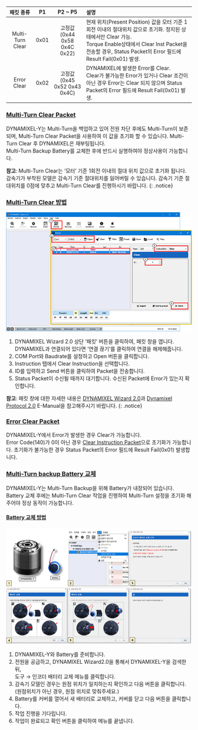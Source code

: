 | 패킷 종류         | P1   | P2 ~ P5                          | 설명                                                                            |
|:----------------:|:----:|:--------------------------------:|:--------------------------------------------------------------------------------|
| Multi-Turn Clear | 0x01 | 고정값<br />(0x44 0x58 0x4C 0x22) |현재 위치(Present Position) 값을 모터 기준 1회전 이내의 절대위치 값으로 초기화. 정지된 상태에서만 Clear 가능.<br />Torque Enable상태에서 Clear Inst Packet을 전송할 경우, Status Packet의 Error 필드에 Result Fail(0x01) 발생.  |
| Error Clear      | 0x02 | 고정값<br />(0x45 0x52 0x43 0x4C) | DYNAMIXEL에 발생한 Error를 Clear.<br />Clear가 불가능한 Error가 있거나 Clear 조건이 아닌 경우 Error는 Clear 되지 않으며 Status Packet의 Error 필드에 Result Fail(0x01) 발생.  |



### [Multi-Turn Clear Packet](#multi-turn-clear-packet)

DYNAMIXEL-Y는 Multi-Turn을 백업하고 있어 전원 차단 후에도 Multi-Turn이 보존되며, Multi-Turn Clear Packet을 사용하여 이 값을 초기화 할 수 있습니다. Multi-Turn Clear 후 DYNAMIXEL은 재부팅됩니다.  
Multi-Turn Backup Battery를 교체한 후에 반드시 실행하여야 정상사용이 가능합니다.

**참고**: Multi-Turn Clear는 ‘모터’ 기준 1회전 이내의 절대 위치 값으로 초기화 됩니다. 감속기가 부착된 모델은 감속기 기준 절대위치를 잃어버릴 수 있습니다. 감속기 기준 절대위치를 0점에 맞추고 Multi-Turn Clear를 진행하시기 바랍니다.
{: .notice}

### [Multi-Turn Clear 방법](#multi-turn-clear-방법)

![](/assets/images/dxl/y/multi-turn_clear_guide.PNG)

1. DYNAMIXEL Wizard 2.0 상단 ‘패킷’ 버튼을 클릭하여, 패킷 창을 엽니다. DYNAMIXEL과 연결되어 있다면 ‘연결 끊기’를 클릭하여 연결을 해제해줍니다.
2. COM Port와 Baudrate를 설정하고 Open 버튼을 클릭합니다.
3. Instruction 탭에서 Clear Instruction을 선택합니다.
4. ID를 입력하고 Send 버튼을 클릭하여 Packet을 전송합니다.
5. Status Packet이 수신될 때까지 대기합니다. 수신된 Packet에 Error가 있는지 확인합니다.


**참고**: 패킷 창에 대한 자세한 내용은 [DYNAMIXEL Wizard 2.0]과 [Dynamixel Protocol 2.0] E-Manual을 참고해주시기 바랍니다.
{: .notice}

### [Error Clear Packet](#error-clear-packet)

DYNAMIXEL-Y에서 Error가 발생한 경우 Clear가 가능합니다.  
Error Code(140)가 0이 아닌 경우 [Clear Instruction Packet]으로 초기화가 가능합니다. 초기화가 불가능한 경우 Status Packet의 Error 필드에 Result Fail(0x01) 발생합니다. 

### [Multi-Turn backup Battery 교체](#multi-turn-backup-battery-교체)

DYNAMIXEL-Y는 Multi-Turn Backup을 위해 Battery가 내장되어 있습니다. Battery 교체 후에는 Multi-Turn Clear 작업을 진행하여 Multi-Turn 설정을 초기화 해주어야 정상 동작이 가능합니다.

#### [Battery 교체 방법](#battery-교체-방법)

![](/assets/images/dxl/y/brtterry_replacement_guide.PNG)

1. DYNAMIXEL-Y와 Battery를 준비합니다.
2. 전원을 공급하고, DYNAMIXEL Wizard2.0을 통해서 DYNAMIXEL-Y을 검색한 뒤,  
    도구 → 인코더 배터리 교체 메뉴를 클릭합니다.
3. 감속기 모델인 경우는 원점 위치가 일치하는지 확인하고 다음 버튼을 클릭합니다.  
    (원점위치가 아닌 경우, 원점 위치로 맞춰주세요.)
4. Battery를 커버를 열어서 새 배터리로 교체하고, 커버를 닫고 다음 버튼을 클릭합니다.
5. 작업 진행을 기다립니다.
6. 작업이 완료되고 확인 버튼을 클릭하여 메뉴를 끝냅니다.


[DYNAMIXEL Wizard 2.0]: https://emanual.robotis.com/docs/kr/software/dynamixel/dynamixel_wizard2/
[Dynamixel Protocol 2.0]: https://emanual.robotis.com/docs/kr/dxl/protocol2/
[Clear Instruction Packet]: https://emanual.robotis.com/docs/kr/dxl/protocol2/#clear-0x10